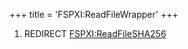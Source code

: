 +++
title = 'FSPXI:ReadFileWrapper'
+++

1.  REDIRECT [FSPXI:ReadFileSHA256](FSPXI:ReadFileSHA256 "wikilink")